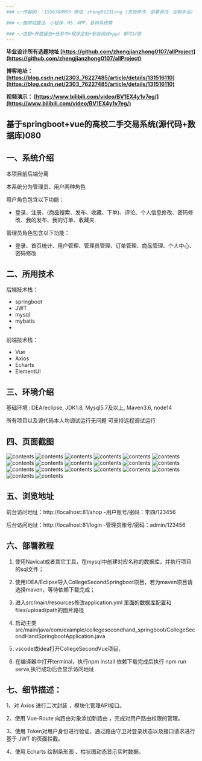 ```yaml
---
### 👉作者QQ ：1556708905 微信：zheng0123Long (支持修改、部署调试、定制毕设)

### 👉接网站建设、小程序、H5、APP、各种系统等

### 👉选题+开题报告+任务书+程序定制+安装调试+ppt 都可以做
---
```


**毕业设计所有选题地址 [https://github.com/zhengjianzhong0107/allProject](https://github.com/zhengjianzhong0107/allProject)**

**博客地址：
[https://blog.csdn.net/2303_76227485/article/details/131516110](https://blog.csdn.net/2303_76227485/article/details/131516110)**

**视频演示：
[https://www.bilibili.com/video/BV1EX4y1v7eg/](https://www.bilibili.com/video/BV1EX4y1v7eg/)**

 

## 基于springboot+vue的高校二手交易系统(源代码+数据库)080

## 一、系统介绍

本项目前后端分离

本系统分为管理员、用户两种角色

用户角色包含以下功能：

- 登录、注册、(商品搜索、发布、收藏、下单)、评论、个人信息修改、密码修改、我的发布、我的订单、收藏夹

管理员角色包含以下功能：

- 登录、首页统计、用户管理、管理员管理、订单管理、商品管理、个人中心、密码修改

## 二、所用技术

后端技术栈：

- springboot
- JWT
- mysql
- mybatis
- 

前端技术栈：

- Vue
- Axios
- Echarts
- ElementUI

## 三、环境介绍

基础环境 :IDEA/eclipse, JDK1.8, Mysql5.7及以上, Maven3.6, node14

所有项目以及源代码本人均调试运行无问题 可支持远程调试运行

## 四、页面截图

![contents](./picture/picture1.png)
![contents](./picture/picture2.png)
![contents](./picture/picture3.png)
![contents](./picture/picture4.png)
![contents](./picture/picture5.png)
![contents](./picture/picture6.png)
![contents](./picture/picture7.png)
![contents](./picture/picture8.png)
![contents](./picture/picture9.png)
![contents](./picture/picture10.png)
![contents](./picture/picture11.png)
![contents](./picture/picture12.png)
![contents](./picture/picture13.png)
![contents](./picture/picture14.png)
![contents](./picture/picture15.png)
![contents](./picture/picture16.png)
![contents](./picture/picture17.png)
![contents](./picture/picture18.png)
![contents](./picture/picture19.png)
![contents](./picture/picture20.png)

## 五、浏览地址

前台访问地址：http://localhost:81/shop
-用户账号/密码：李四/123456

后台访问地址：http://localhost:81/login
-管理员账号/密码：admin/123456

## 六、部署教程

1. 使用Navicat或者其它工具，在mysql中创建对应名称的数据库，并执行项目的sql文件；

2. 使用IDEA/Eclipse导入CollegeSecondSpringboot项目，若为maven项目请选择maven，等待依赖下载完成；

3. 进入src/main/resources修改application.yml 里面的数据库配置和files/upload/path的图片路径

4. 启动主类src/main/java/com/example/collegesecondhand_springboot/CollegeSecondHandSpringbootApplication.java

5. vscode或idea打开CollegeSecondVue项目，

6. 在编译器中打开terminal，执行npm install 依赖下载完成后执行 npm run serve,执行成功后会显示访问地址

## 七、细节描述：

1、对 Axios 进行二次封装 ，模块化管理API接口。

2、使用 Vue-Route 向路由对象添加新路由 ，完成对用户路由权限的管理。

3、使用 Token对用户身份进行验证，通过路由守卫对登录状态以及接口请求进行基于 JWT 的页面拦截。

4、使用 Echarts 绘制条形图 、柱状图动态显示实时数据。

 
